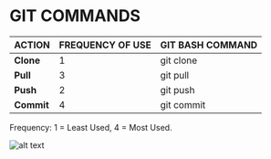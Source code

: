 GIT COMMANDS 
============

ACTION | FREQUENCY OF USE | GIT BASH COMMAND
--- | --- | ---
**Clone** | 1 | git clone
**Pull** |  3 | git pull 
**Push** | 2 | git push 
**Commit** | 4  | git commit

Frequency: 1 = Least Used, 4 = Most Used. 

![alt text](https://git-scm.com/images/logos/1color-orange-lightbg@2x.png "Git Logo")
